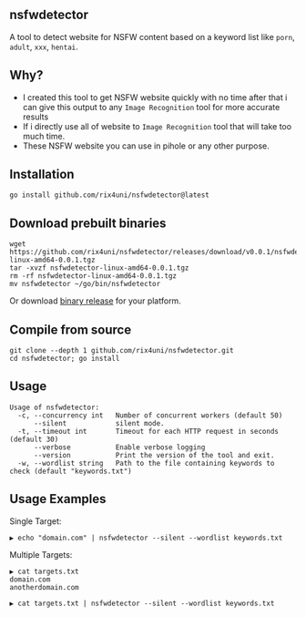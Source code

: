 ## nsfwdetector

A tool to detect website for NSFW content based on a keyword list like `porn`, `adult`, `xxx`, `hentai`.

## Why?
- I created this tool to get NSFW website quickly with no time after that i can give this output to any `Image Recognition` tool for more accurate results
- If i directly use all of website to `Image Recognition` tool that will take too much time.
- These NSFW website you can use in pihole or any other purpose.

## Installation
```
go install github.com/rix4uni/nsfwdetector@latest
```

## Download prebuilt binaries
```
wget https://github.com/rix4uni/nsfwdetector/releases/download/v0.0.1/nsfwdetector-linux-amd64-0.0.1.tgz
tar -xvzf nsfwdetector-linux-amd64-0.0.1.tgz
rm -rf nsfwdetector-linux-amd64-0.0.1.tgz
mv nsfwdetector ~/go/bin/nsfwdetector
```
Or download [binary release](https://github.com/rix4uni/nsfwdetector/releases) for your platform.

## Compile from source
```
git clone --depth 1 github.com/rix4uni/nsfwdetector.git
cd nsfwdetector; go install
```

## Usage
```
Usage of nsfwdetector:
  -c, --concurrency int   Number of concurrent workers (default 50)
      --silent            silent mode.
  -t, --timeout int       Timeout for each HTTP request in seconds (default 30)
      --verbose           Enable verbose logging
      --version           Print the version of the tool and exit.
  -w, --wordlist string   Path to the file containing keywords to check (default "keywords.txt")
```

## Usage Examples
Single Target:
```
▶ echo "domain.com" | nsfwdetector --silent --wordlist keywords.txt
```

Multiple Targets:
```
▶ cat targets.txt
domain.com
anotherdomain.com

▶ cat targets.txt | nsfwdetector --silent --wordlist keywords.txt
```
